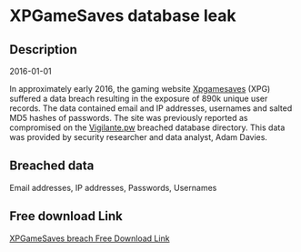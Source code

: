 # XPGameSaves database leak

## Description

2016-01-01

In approximately early 2016, the gaming website <a href="http://www.xpgamesaves.com/" target="_blank" rel="noopener">Xpgamesaves</a> (XPG) suffered a data breach resulting in the exposure of 890k unique user records. The data contained email and IP addresses, usernames and salted MD5 hashes of passwords. The site was previously reported as compromised on the <a href="https://vigilante.pw/" target="_blank" rel="noopener">Vigilante.pw</a> breached database directory. This data was provided by security researcher and data analyst, Adam Davies.

## Breached data

Email addresses, IP addresses, Passwords, Usernames

## Free download Link

[XPGameSaves breach Free Download Link](https://tinyurl.com/2b2k277t)